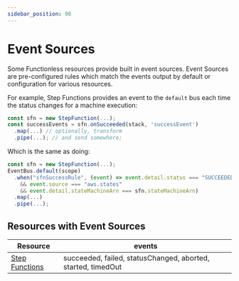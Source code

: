 ```yaml
---
sidebar_position: 98
---
```


# Event Sources

Some Functionless resources provide built in event sources. Event Sources are pre-configured rules which match the events output by default or configuration for various resources.

For example, Step Functions provides an event to the `default` bus each time the status changes for a machine execution:

```ts
const sfn = new StepFunction(...);
const successEvents = sfn.onSucceeded(stack, 'successEvent')
  .map(...) // optionally, transform
  .pipe(...); // and send somewhere;
```

Which is the same as doing:

```ts
const sfn = new StepFunction(...);
EventBus.default(scope)
  .when("sfnSuccessRule", (event) => event.detail.status === "SUCCEEDED"
    && event.source === "aws.states"
    && event.detail.stateMachineArn === sfn.stateMachineArn)
  .map(...)
  .pipe(...);
```

## Resources with Event Sources

| Resource                                         | events                                                       |
| ------------------------------------------------ | ------------------------------------------------------------ |
| [Step Functions](../step-function/event-sources) | succeeded, failed, statusChanged, aborted, started, timedOut |
